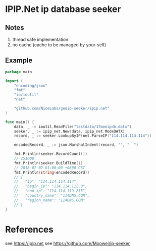 # IPIP.Net ip database seeker

## Notes

1. thread safe implementation
2. no cache (cache to be managed by your-self)

## Example

```go
package main

import (
	"encoding/json"
	"fmt"
	"io/ioutil"
	"net"

	"github.com/NiceLabs/geoip-seeker/ipip.net"
)

func main() {
	data, _ := ioutil.ReadFile("testdata/17monipdb.datx")
	seeker, _ := ipip_net.New(data, ipip_net.ModeDATX)
	record, _ := seeker.LookupByIP(net.ParseIP("114.114.114.114"))

	encodedRecord, _ := json.MarshalIndent(record, "", "  ")

	fmt.Println(seeker.RecordCount())
	// 251008
	fmt.Println(seeker.BuildTime())
	// 2018-07-02 01:00:00 +0800 CST
	fmt.Println(string(encodedRecord))
	// {
	//   "ip": "114.114.114.114",
	//   "begin_ip": "114.114.112.0",
	//   "end_ip": "114.114.119.255",
	//   "country_name": "114DNS.COM",
	//   "region_name": "114DNS.COM"
	// }
}
```

# References

see https://ipip.net
see https://github.com/Moowei/ip-seeker
